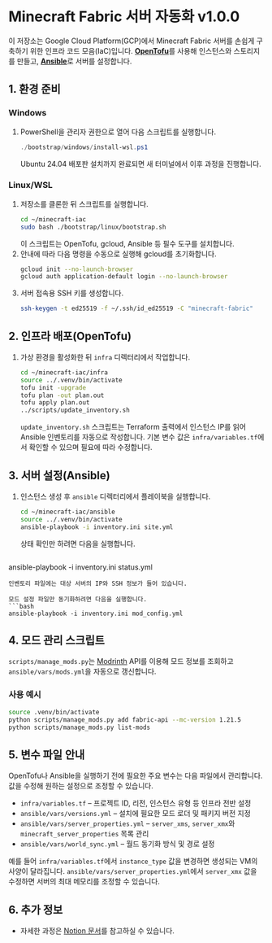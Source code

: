 # Minecraft Fabric 서버 자동화 v1.0.0

이 저장소는 Google Cloud Platform(GCP)에서 Minecraft Fabric 서버를 손쉽게 구축하기 위한 인프라 코드 모음(IaC)입니다. 
[**OpenTofu**](https://opentofu.org/)를 사용해 인스턴스와 스토리지를 만들고, [**Ansible**](https://docs.ansible.com/)로 서버를 설정합니다.

## 1. 환경 준비

### Windows
1. PowerShell을 관리자 권한으로 열어 다음 스크립트를 실행합니다.
   ```powershell
   ./bootstrap/windows/install-wsl.ps1
   ```
   Ubuntu 24.04 배포판 설치까지 완료되면 새 터미널에서 이후 과정을 진행합니다.

### Linux/WSL
1. 저장소를 클론한 뒤 스크립트를 실행합니다.
   ```bash
   cd ~/minecraft-iac
   sudo bash ./bootstrap/linux/bootstrap.sh
   ```
   이 스크립트는 OpenTofu, gcloud, Ansible 등 필수 도구를 설치합니다.
2. 안내에 따라 다음 명령을 수동으로 실행해 gcloud를 초기화합니다.
   ```bash
   gcloud init --no-launch-browser
   gcloud auth application-default login --no-launch-browser
   ```
3. 서버 접속용 SSH 키를 생성합니다.
   ```bash
   ssh-keygen -t ed25519 -f ~/.ssh/id_ed25519 -C "minecraft-fabric"
   ```

## 2. 인프라 배포(OpenTofu)
1. 가상 환경을 활성화한 뒤 `infra` 디렉터리에서 작업합니다.
   ```bash
   cd ~/minecraft-iac/infra
   source ../.venv/bin/activate
   tofu init -upgrade
   tofu plan -out plan.out
   tofu apply plan.out
   ../scripts/update_inventory.sh
   ```
   `update_inventory.sh` 스크립트는 Terraform 출력에서 인스턴스 IP를 읽어 Ansible 인벤토리를 자동으로 작성합니다.
   기본 변수 값은 `infra/variables.tf`에서 확인할 수 있으며 필요에 따라 수정합니다.

## 3. 서버 설정(Ansible)
1. 인스턴스 생성 후 `ansible` 디렉터리에서 플레이북을 실행합니다.
   ```bash
   cd ~/minecraft-iac/ansible
   source ../.venv/bin/activate
   ansible-playbook -i inventory.ini site.yml
   ```
   상태 확인만 하려면 다음을 실행합니다.
   ```bash
ansible-playbook -i inventory.ini status.yml
```
인벤토리 파일에는 대상 서버의 IP와 SSH 정보가 들어 있습니다.

모드 설정 파일만 동기화하려면 다음을 실행합니다.
```bash
ansible-playbook -i inventory.ini mod_config.yml
```

## 4. 모드 관리 스크립트
`scripts/manage_mods.py`는 [Modrinth](https://modrinth.com) API를 이용해 모드 정보를 조회하고 `ansible/vars/mods.yml`을 자동으로 갱신합니다.

### 사용 예시
```bash
source .venv/bin/activate
python scripts/manage_mods.py add fabric-api --mc-version 1.21.5
python scripts/manage_mods.py list-mods
```

## 5. 변수 파일 안내
OpenTofu나 Ansible을 실행하기 전에 필요한 주요 변수는 다음 파일에서 관리합니다. 값을 수정해 원하는 설정으로 조정할 수 있습니다.

- `infra/variables.tf` – 프로젝트 ID, 리전, 인스턴스 유형 등 인프라 전반 설정
- `ansible/vars/versions.yml` – 설치에 필요한 모드 로더 및 패키지 버전 지정
- `ansible/vars/server_properties.yml` – `server_xms`, `server_xmx`와 `minecraft_server_properties` 목록 관리
- `ansible/vars/world_sync.yml` – 월드 동기화 방식 및 경로 설정

예를 들어 `infra/variables.tf`에서 `instance_type` 값을 변경하면 생성되는 VM의 사양이 달라집니다. `ansible/vars/server_properties.yml`에서 `server_xmx` 값을 수정하면 서버의 최대 메모리를 조정할 수 있습니다.

## 6. 추가 정보
- 자세한 과정은 [Notion 문서](https://www.notion.so/MC-2241afe72e6980da8b2ac86e0bcf270e)를 참고하실 수 있습니다.
